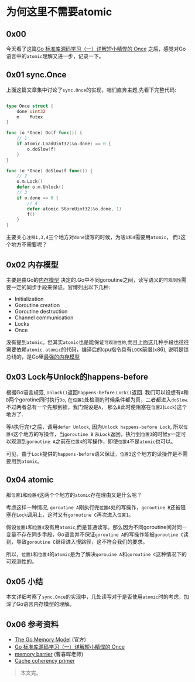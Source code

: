# 为何这里不需要atomic

## 0x00

今天看了这篇[Go 标准库源码学习（一）详解短小精悍的 Once](https://mp.weixin.qq.com/s/Lsm-BMdKCKNQjRndNCLwLw) 之后，感觉对Go语言中的`atomic`理解又进一步，记录一下。


## 0x01 sync.Once

上面这篇文章集中讨论了`sync.Once`的实现，咱们直奔主题,先看下完整代码:

```Go

type Once struct {
	done uint32
	m    Mutex
}

func (o *Once) Do(f func()) {
    // 1
	if atomic.LoadUint32(&o.done) == 0 {
		o.doSlow(f)
	}
}

func (o *Once) doSlow(f func()) {
    // 2    
    o.m.Lock()
    defer o.m.Unlock()
    // 3
	if o.done == 0 {
        // 4
		defer atomic.StoreUint32(&o.done, 1)
		f()
	}
}

```

主要关心`注释1,3,4`三个地方对`done`读写的时候，为啥`1和4`需要用`atomic`， 而`3`这个地方不需要呢？

## 0x02 内存模型

主要是由Go的[内存模型](https://golang.org/ref/mem) 决定的.Go中不同goroutine之间，读写语义的`可观测性`需要一定的同步手段来保证。官博列出以下几种:

- Initialization
- Goroutine creation
- Goroutine destruction
- Channel communication
- Locks
- Once

没有提到`atomic`。但其实`atomic`也是能保证`可观测性的`,而且上面这几种手段也往往需要依赖`atomic`. `atomic`的代码，编译后的cpu指令具有`LOCK`前缀(x86), 说明是锁总线的，是Go里[最强的内存模型](https://github.com/cch123/golang-notes/blob/master/memory_barrier.md)


## 0x03 Lock与Unlock的happens-before

根据Go语言规范, `Unlock()`返回`happens-before` `Lock()`返回.
我们可以设想有`A`和`B`两个gorotine同时执行`Do`, 在`位置1`处检测的时候条件都为真，二者都进入`doSlow`.不过两者总有一个先那到锁，我门假设是`A`， 那么`B`此时便阻塞在`位置2`(`Lock`)这个地方了.

等`A`执行完`f`之后，调用`defer Unlock`, 因为`Unlock happens-before Lock`, 所以`位置4`这个地方的写操作，当`goroutine B` 从`Lock`返回，执行到`位置3`的时候y一定可以观测到`goroutine A`之前在`位置4`的写操作，即使`位置4`不是`atomic`也可以。

可见，由于`Lock`提供的`happens-before`语义保证，`位置3`这个地方的读操作是不需要用到`atomic`。


## 0x04 atomic

那`位置1`和`位置4`这两个个地方的`atomic`存在理由又是什么呢？

考虑这样一种情况, `goroutine A`刚执行完`位置4`处的写操作，`goroutine B`还被阻塞在`Lock`调用上，这时又有`goroutine C`再次进入`位置1`。

 假设`位置1`和`位置4`没有用`atomic`,而是普通读写。那么因为不同goroutine间对同一变量不存在同步手段，Go语言并不保证`goroutine A`的写操作能被`goroutine C`读到，导致`goroutine C`继续进入慢路径，这不符合我们的要求。

 所以，`位置1`和`位置4`的`atomic`是为了解决`gorouine A`和`goroutine C`这种情况下的可观测性的。

## 0x05 小结

本文详细考察了`sync.Once`的实现中，几处读写对于是否使用`atomic`时的考虑，加深了Go语言内存模型的理解。


## 0x06 参考资料

- [The Go Memory Model](https://golang.org/ref/mem#tmp_2) (官方)
- [Go 标准库源码学习（一）详解短小精悍的 Once](https://mp.weixin.qq.com/s/Lsm-BMdKCKNQjRndNCLwLw)
- [memory barrier](https://github.com/cch123/golang-notes/blob/master/memory_barrier.md) (曹春晖老师)
- [Cache coherency primer](https://fgiesen.wordpress.com/2014/07/07/cache-coherency/)

> 本文完。

